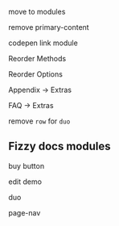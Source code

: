 <!-- Texta font -->

move to modules

<!-- move all tasks into tasks/ -->

remove primary-content

codepen link module

Reorder Methods

Reorder Options

Appendix -> Extras

FAQ -> Extras

remove `row` for `duo`


## Fizzy docs modules

buy button

edit demo

duo

page-nav

